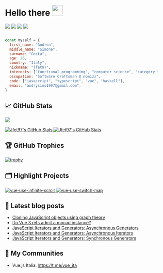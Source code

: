 # Hello there <img src="https://media.giphy.com/media/hvRJCLFzcasrR4ia7z/giphy.gif" width="35px">

![](https://img.shields.io/static/v1?label=JavaScript&message=%E2%9D%A4&color=yellow)
![](https://img.shields.io/static/v1?label=TypeScript&message=%E2%9D%A4&color=blue)
![](https://img.shields.io/static/v1?label=Vue&message=%E2%9D%A4&color=41B883)
![](https://img.shields.io/static/v1?label=Functional%20Programming&message=%E2%9D%A4&color=c4451d)

```js

const myself = {
  first_name: "Andrea",
  middle_name: "Simone",
  surname: "Costa",
  age: 26,
  country: "Italy",
  nickname: "jfet97",
  interests: ["functional programming", "computer science", "category theory"],
  occupation: "Software Craftsman @ nomizz",
  code: ["javascript", "typescript", "vue", "haskell"],
  email: "andrysimo1997@gmail.com",
}

```

## &#x1f4c8; GitHub Stats

![](https://gitwar.herokuapp.com/badge?username=jfet97)

<a href="https://github.com/jfet97/jfet97">
  <img align="center" src="https://github-readme-stats.vercel.app/api/top-langs/?username=jfet97&hide=c%2B%2B,c,html&title_color=6aa6f8&text_color=8a919a&icon_color=6aa6f8&bg_color=0e1116" alt="Jfet97's GitHub Stats" />
</a>

<a href="https://github.com/jfet97/jfet97">
  <img align="center" src="https://github-readme-stats.vercel.app/api?username=jfet97&show_icons=true&line_height=27&count_private=true&title_color=6aa6f8&text_color=8a919a&icon_color=6aa6f8&bg_color=0e1116" alt="Jfet97's GitHub Stats" />
</a>

## 🏆 GitHub Trophies

[![trophy](https://github-profile-trophy.vercel.app/?username=jfet97&theme=nord)](https://github.com/ryo-ma/github-profile-trophy)


## 🗂️ Highlight Projects

<a href="https://github.com/jfet97/vue-use-infinite-scroll">
  <img align="center" src="https://github-readme-stats.vercel.app/api/pin/?username=jfet97&repo=vue-use-infinite-scroll&show_icons=true&line_height=27&title_color=6aa6f8&text_color=8a919a&icon_color=6aa6f8&bg_color=0e1116" alt="vue-use-infinite-scroll" />
</a>

<a href="https://github.com/jfet97/vue-use-switch-map">
  <img align="center" src="https://github-readme-stats.vercel.app/api/pin/?username=jfet97&repo=vue-use-switch-map&show_icons=true&line_height=27&title_color=6aa6f8&text_color=8a919a&icon_color=6aa6f8&bg_color=0e1116" alt="vue-use-switch-map" />
</a>

## 📕 Latest blog posts
<!-- BLOG-POST-LIST:START -->
- [Cloning JavaScript objects using graph theory](https://dev.to/jfet97/cloning-javascript-objects-using-graph-theory-35p)
- [Do Vue 3 refs admit a monad instance?](https://dev.to/jfet97/do-vue-3-refs-admit-a-monad-instance-5fan)
- [JavaScript Iterators and Generators: Asynchronous Generators](https://dev.to/jfet97/javascript-iterators-and-generators-asynchronous-generators-2n4e)
- [JavaScript Iterators and Generators: Asynchronous Iterators](https://dev.to/jfet97/javascript-iterators-and-generators-asynchronous-iterators-28b8)
- [JavaScript Iterators and Generators: Synchronous Generators](https://dev.to/jfet97/javascript-iterators-and-generators-synchronous-generators-3ai4)
<!-- BLOG-POST-LIST:END -->

## 👥 My Communities

- Vue.js Italia: https://t.me/vue_ita
